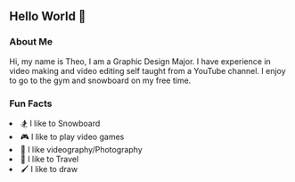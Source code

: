 ## Hello World 👋

<!--
**TheoKrystik/TheoKrystik** is a ✨ _special_ ✨ repository because its `README.md` (this file) appears on your GitHub profile.

Here are some ideas to get you started:

- 🔭 I’m currently working on ...
- 🌱 I’m currently learning ...
- 👯 I’m looking to collaborate on ...
- 🤔 I’m looking for help with ...
- 💬 Ask me about ...
- 📫 How to reach me: ...
- 😄 Pronouns: ...
- ⚡ Fun fact: ...
-->

<h3>About Me</h3>
    <p>Hi, my name is Theo, I am a Graphic Design Major. I have experience in video making and video editing self taught from a YouTube channel. I enjoy to go to the gym and snowboard on my free time.</p>
<h3>Fun Facts</h3>
    <li>🏂 I like to Snowboard</li>
    <li>🎮 I like to play video games</li>
    <li>🎥 I like videography/Photography</li>
    <li>🌄 I like to Travel</li>
    <li>🖌️ I like to draw </li>

